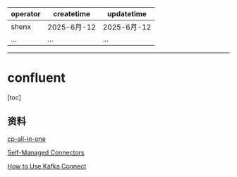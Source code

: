| operator | createtime | updatetime |
| ---- | ---- | ---- |
| shenx | 2025-6月-12 | 2025-6月-12  |
| ... | ... | ... |
---
# confluent 

[toc]

##  资料
[cp-all-in-one](https://github.com/confluentinc/cp-all-in-one)  

[Self-Managed Connectors](https://docs.confluent.io/platform/current/connect/supported.html#supported-connectors)

[How to Use Kafka Connect](https://docs.confluent.io/platform/current/connect/userguide.html)